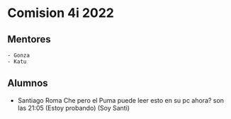 # Comision 4i 2022

## Mentores

	- Gonza
	- Katu

## Alumnos
- Santiago Roma
Che pero el Puma puede leer esto en su pc ahora? son las 21:05 (Estoy probando) (Soy Santi)

